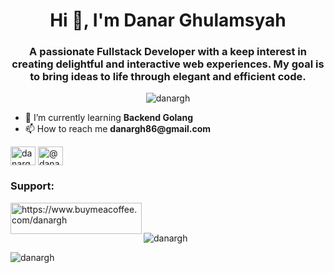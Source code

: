 <h1 align="center">Hi 👋, I'm Danar Ghulamsyah</h1>
<h3 align="center">
  A passionate Fullstack Developer with a keep interest in creating delightful
  and interactive web experiences. My goal is to bring ideas to life through
  elegant and efficient code.
</h3>

<p align="center">
  <img
    src="https://komarev.com/ghpvc/?username=danargh&label=Profile%20views&color=0e75b6&style=flat"
    alt="danargh"
  />
</p>

<ul>
  <li>🌱 I’m currently learning <strong>Backend Golang</strong></li>
  <li>📫 How to reach me <strong>danargh86@gmail.com</strong></li>
</ul>

<p align="left">
<a href="https://linkedin.com/in/danargh" target="blank"><img align="center" src="https://raw.githubusercontent.com/rahuldkjain/github-profile-readme-generator/master/src/images/icons/Social/linked-in-alt.svg" alt="danargh" height="30" width="40" /></a>
<a href="https://medium.com/@danargh" target="blank"><img align="center" src="https://raw.githubusercontent.com/rahuldkjain/github-profile-readme-generator/master/src/images/icons/Social/medium.svg" alt="@danargh" height="30" width="40" /></a>
</p>

<h3 align="left">Support:</h3>
<p><a href="https://www.buymeacoffee.com/https://www.buymeacoffee.com/danargh"> <img align="left" src="https://cdn.buymeacoffee.com/buttons/v2/default-yellow.png" height="50" width="210" alt="https://www.buymeacoffee.com/danargh" /></a></p><br><br>

<p><img align="left" src="https://github-readme-stats.vercel.app/api/top-langs?username=danargh&show_icons=true&locale=en&layout=compact" alt="danargh" /></p>

<br/>

<p><img align="center" src="https://github-readme-streak-stats.herokuapp.com/?user=danargh&" alt="danargh" /></p>




